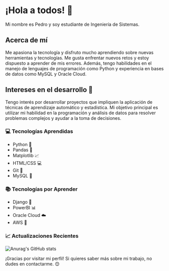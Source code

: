 # ¡Hola a todos! 👋

Mi nombre es Pedro y soy estudiante de Ingeniería de Sistemas.

## Acerca de mí

Me apasiona la tecnología y disfruto mucho aprendiendo sobre nuevas herramientas y tecnologías. Me gusta enfrentar nuevos retos y estoy dispuesto a aprender de mis errores. Además, tengo habilidades en el manejo de lenguajes de programación como Python y experiencia en bases de datos como MySQL y Oracle Cloud.

## Intereses en el desarrollo 🚀

Tengo interés por desarrollar proyectos que impliquen la aplicación de técnicas de aprendizaje automático y estadística. Mi objetivo principal es utilizar mi habilidad en la programación y análisis de datos para resolver problemas complejos y ayudar a la toma de decisiones.

### 💻 Tecnologías Aprendidas

- Python 🐍
- Pandas 🐼
- Matplotlib 📈
- HTML/CSS 💻
- Git 🌳
- MySQL 🎲

### 📚 Tecnologías por Aprender

- Django 🎉
- PowerBI 📊
- Oracle Cloud ☁️
- AWS 🚀

### 📈 Actualizaciones Recientes

![Anurag's GitHub stats](https://github-readme-stats.vercel.app/api?username=pipont&show_icons=true)

¡Gracias por visitar mi perfil! Si quieres saber más sobre mi trabajo, no dudes en contactarme. 😊

